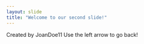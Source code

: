 ```yaml
---
layout: slide
title: "Welcome to our second slide!"
---
```

Created by JoanDoe11
Use the left arrow to go back!
